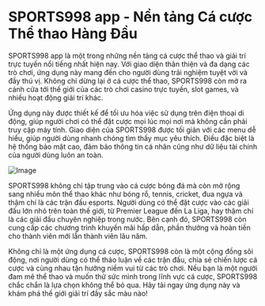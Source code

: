 # SPORTS998 app - Nền tảng Cá cược Thể thao Hàng Đầu

SPORTS998 app là một trong những nền tảng cá cược thể thao và giải trí trực tuyến nổi tiếng nhất hiện nay. Với giao diện thân thiện và đa dạng các trò chơi, ứng dụng này mang đến cho người dùng trải nghiệm tuyệt vời và đầy thú vị. Không chỉ dừng lại ở cá cược thể thao, SPORTS998 còn mở ra cánh cửa tới thế giới của các trò chơi casino trực tuyến, slot games, và nhiều hoạt động giải trí khác.

Ứng dụng này được thiết kế để tối ưu hóa việc sử dụng trên điện thoại di động, giúp người chơi có thể đặt cược mọi lúc mọi nơi mà không cần phải truy cập máy tính. Giao diện của SPORTS998 được tối giản với các menu dễ hiểu, giúp người dùng nhanh chóng tìm thấy mục yêu thích. Điều đặc biệt là hệ thống bảo mật cao, đảm bảo thông tin cá nhân cũng như dữ liệu tài chính của người dùng luôn an toàn.

![Image](https://github.com/user-attachments/assets/bd51ea9f-0666-407b-a7a7-98ead6de688c)

SPORTS998 không chỉ tập trung vào cá cược bóng đá mà còn mở rộng sang nhiều môn thể thao khác như bóng rổ, tennis, cricket, đua ngựa và thậm chí là các trận đấu esports. Người dùng có thể đặt cược vào các giải đấu lớn nhỏ trên toàn thế giới, từ Premier League đến La Liga, hay thậm chí là các giải đấu chuyên nghiệp trong nước. Bên cạnh đó, SPORTS998 còn cung cấp các chương trình khuyến mãi hấp dẫn, phần thưởng và hoàn tiền cho thành viên mới lẫn thành viên lâu năm.

Không chỉ là một ứng dụng cá cược, SPORTS998 còn là một cộng đồng sôi động, nơi người dùng có thể thảo luận về các trận đấu, chia sẻ chiến lược cá cược và cùng nhau tận hưởng niềm vui từ các trò chơi. Nếu bạn là một người đam mê thể thao và muốn thử sức mình trong lĩnh vực cá cược, SPORTS998 chắc chắn là lựa chọn không thể bỏ qua. Hãy tải ngay ứng dụng này và khám phá thế giới giải trí đầy sắc màu nào!